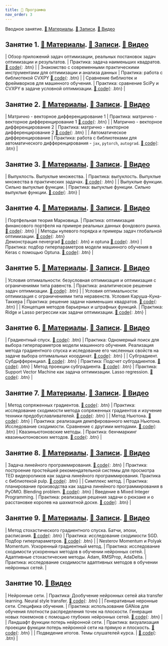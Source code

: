 ```yaml
---
title: 🚀 Программа
nav_order: 3
---
```


Вводное занятие. [📄 Материалы](/presentations/intro_info.pdf). [📝 Записи](/notes/intro_info.pdf). [📼 Видео](https://drive.google.com/file/d/1B1_Et7x2Rg6CfLdJxpUTxN76stioZ5BM/view?usp=sharing)

## Занятие 1. [📄 Материалы](/presentations/1.pdf). [📝 Записи](/notes/1.pdf). [📼 Видео](https://drive.google.com/file/d/1TedRS-j3D77muIKsr8fZOBa3PRJYFwx4/view?usp=sharing)

| Обзор приложений задач оптимизации, реальных постановок задач оптимизации и результатов.    | Практика: задача наименьших квадратов. [🐍 code](https://colab.research.google.com/github/MerkulovDaniil/sber219/blob/main/notebooks/1_1.ipynb){: .btn}      |
| Знакомство с современными практическими инструментами для оптимизации и анализа данных   | Практика: работа с библиотекой CVXPY [🐍 code](https://colab.research.google.com/github/MerkulovDaniil/sber219/blob/main/notebooks/1_2.ipynb){: .btn}      |
| Сравнение библиотек и фреймворков для машинного обучения.         | Практика: сравнение SciPy и CVXPY в задаче условной оптимизации. [🐍 code](https://colab.research.google.com/github/MerkulovDaniil/sber219/blob/main/notebooks/1_3.ipynb){: .btn}         |

## Занятие 2. [📄 Материалы](/presentations/2.pdf). [📝 Записи](/notes/2.pdf). [📼 Видео]()

| Матрично - векторное дифференцирование 1    | Практика: матрично - векторное дифференцирование 1 [🐍 code](https://colab.research.google.com/github/MerkulovDaniil/sber219/blob/main/notebooks/2_1.ipynb){: .btn}      |
| Матрично - векторное дифференцирование 2    | Практика: матрично - векторное дифференцирование 2 [🐍 code](https://colab.research.google.com/github/MerkulovDaniil/sber219/blob/main/notebooks/2_2.ipynb){: .btn}      |
| Автоматическое дифференцирование       | Практика: работа с библиотеками для автоматического дифференцирования - `jax`, `pytorch`, `autograd`.  [🐍 code](https://colab.research.google.com/github/MerkulovDaniil/sber219/blob/main/notebooks/2_3.ipynb){: .btn}         |

## Занятие 3. [📄 Материалы](/presentations/3.pdf). [📝 Записи](/notes/3.pdf). [📼 Видео]()

| Выпуклость. Выпуклые множества.   | Практика: выпуклость. Выпуклые множества в практических задачах. [🐍 code](https://colab.research.google.com/github/MerkulovDaniil/sber219/blob/main/notebooks/3_1.ipynb){: .btn}      |
| Выпуклые функции. Сильно выпуклые функции.    | Практика: выпуклые функции. Сильно выпуклые функции. [🐍 code](https://colab.research.google.com/github/MerkulovDaniil/sber219/blob/main/notebooks/3_2.ipynb){: .btn}      |

## Занятие 4. [📄 Материалы](/presentations/4.pdf). [📝 Записи](/notes/4.pdf). [📼 Видео]()

| Портфельная теория Марковица. | Практика: оптимизация финансового портфеля на примере реальных данных фондового рынка.  [🐍 code](https://colab.research.google.com/github/MerkulovDaniil/sber219/blob/main/notebooks/4_1.ipynb){: .btn} |
| Методы нулевого порядка и примеры задач глобальной оптимизации.  [🐍 code](https://colab.research.google.com/github/MerkulovDaniil/sber219/blob/main/notebooks/4_01.ipynb){: .btn} <br /> Демонстрация nevergrad  [🐍 code](https://colab.research.google.com/github/MerkulovDaniil/sber219/blob/main/notebooks/4_02.ipynb){: .btn} и optuna  [🐍 code](https://colab.research.google.com/github/MerkulovDaniil/sber219/blob/main/notebooks/4_03.ipynb){: .btn} | Практика: подбор гиперпараметров модели машинного обучения в Keras с помощью Optuna. [🐍 code](https://colab.research.google.com/github/MerkulovDaniil/sber219/blob/main/notebooks/4_2.ipynb){: .btn}      |

## Занятие 5. [📄 Материалы](/presentations/5.pdf). [📝 Записи](/notes/5.pdf). [📼 Видео]()

| Условия оптимальности: безусловная оптимизация и оптимизация с ограничениями типа равенств. | Практика: аналитическое решение задач оптимизации.  [🐍 code](https://colab.research.google.com/github/MerkulovDaniil/sber219/blob/main/notebooks/5_1.ipynb){: .btn} |
| Условия оптимальности: оптимизация с ограничениями типа неравенств. Условия Каруша-Куна-Таккера | Практика: решение задачи наименьших квадратов. [🐍 code](https://colab.research.google.com/github/MerkulovDaniil/sber219/blob/main/notebooks/5_2.ipynb){: .btn}      |
| Концепция методов барьерных и штрафных функций.  | Практика: Ridge и Lasso регрессии как задачи оптимизации. [🐍 code](https://colab.research.google.com/github/MerkulovDaniil/sber219/blob/main/notebooks/5_3.ipynb){: .btn}      |

## Занятие 6. [📄 Материалы](/presentations/6.pdf). [📝 Записи](/notes/6.pdf). [📼 Видео]()

| Градиентный спуск. [🐍 code](https://colab.research.google.com/github/MerkulovDaniil/sber219/blob/main/notebooks/6_01.ipynb){: .btn} | Практика: Одномерный поиск для выбора гиперпараметров модели машинного обучения. Реализация метода градиентного спуска и иследование его численных свойств на задаче выбора оптимальных координат. [🐍 code](https://colab.research.google.com/github/MerkulovDaniil/sber219/blob/main/notebooks/6_1.ipynb){: .btn} |
| Субградиент. Субдифференциал.  [🐍 code](https://colab.research.google.com/github/MerkulovDaniil/sber219/blob/main/notebooks/6_02.ipynb){: .btn} | Практика: Подсчет субградиентов. [🐍 code](https://colab.research.google.com/github/MerkulovDaniil/sber219/blob/main/notebooks/6_2.ipynb){: .btn}
| Метод проекции субградиента. [🐍 code](https://colab.research.google.com/github/MerkulovDaniil/sber219/blob/main/notebooks/6_03.ipynb){: .btn} | Практика: Support Vector Machine как задача оптимизации. Lasso regression. [🐍 code](https://colab.research.google.com/github/MerkulovDaniil/sber219/blob/main/notebooks/6_3.ipynb){: .btn} |

## Занятие 7. [📄 Материалы](/presentations/7.pdf). [📝 Записи](/notes/7.pdf). [📼 Видео]()

| Метод сопряженных градиентов. [🐍 code](https://colab.research.google.com/github/MerkulovDaniil/sber219/blob/main/notebooks/7_01.ipynb){: .btn} | Практика: исследование сходимости метода сопряженных градиентов и изучение техники предобуславливателей. [🐍 code](https://colab.research.google.com/github/MerkulovDaniil/sber219/blob/main/notebooks/7_1.ipynb){: .btn} |
| Метод Ньютона. [🐍 code](https://colab.research.google.com/github/MerkulovDaniil/sber219/blob/main/notebooks/7_02.ipynb){: .btn} | Практика: реализация демпфированного метода Ньютона. Исследование сходимости. Сравнение с другими методами. [🐍 code](https://colab.research.google.com/github/MerkulovDaniil/sber219/blob/main/notebooks/7_2.ipynb){: .btn}
| Квазиньютоновские методы. | Практика: бенчмаркинг квазиньютоновских методов. [🐍 code](https://colab.research.google.com/github/MerkulovDaniil/sber219/blob/main/notebooks/7_3.ipynb){: .btn} |

## Занятие 8. [📄 Материалы](/presentations/8.pdf). [📝 Записи](/notes/8.pdf). [📼 Видео]()

| Задача линейного программирования. [🐍 code](https://colab.research.google.com/github/MerkulovDaniil/sber219/blob/main/notebooks/8_01.ipynb){: .btn} | Практика: построение простейшей рекомендательной системы для просмотра TED видеороликов как задача линейного программирования. Практика с библиотекой pulp. [🐍 code](https://colab.research.google.com/github/MerkulovDaniil/sber219/blob/main/notebooks/8_1.ipynb){: .btn} |
| Симплекс метод. | Практика: планирование производства как задача линейного программирования в PyOMO. Blending problem. [🐍 code](https://colab.research.google.com/github/MerkulovDaniil/sber219/blob/main/notebooks/8_2.ipynb){: .btn}
| Введение в Mixed Integer Programming. | Практика: реализация решения задачи о рюкзаке и о расстановке королев на шахматной доске. [🐍 code](https://colab.research.google.com/github/MerkulovDaniil/sber219/blob/main/notebooks/8_3.ipynb){: .btn} |

## Занятие 9. [📄 Материалы](/presentations/9.pdf). [📝 Записи](/notes/9.pdf). [📼 Видео]()

| Метод стохастического градиентного спуска. Батчи, эпохи, расписания. [🐍 code](https://colab.research.google.com/github/MerkulovDaniil/sber219/blob/main/notebooks/9_01.ipynb){: .btn} | Практика: исследование сходимости SGD. Подбор гиперпараметров. [🐍 code](https://colab.research.google.com/github/MerkulovDaniil/sber219/blob/main/notebooks/9_1.ipynb){: .btn} |
| Nesterov Momentum и Polyak Momentum. Ускоренный градиентный метод. | Практика: исследование сходимости ускоренных методов в обучении нейронных сетей. 
| Адаптивные стохастические методы. Adam, RMSProp, AdaDelta. | Практика:  исследование сходимости адаптивных методов в обучении нейронных сетей. |

## Занятие 10. [📼 Видео]()

| Нейронные сети. | Практика: Дообучение нейронных сетей aka transfer learning. Neural style transfer. [🐍 code](https://colab.research.google.com/github/MerkulovDaniil/sber219/blob/main/notebooks/10_1.ipynb){: .btn} |
| Генеративные неронные сети. Специфика обучения. | Практика: использование GANов для обучения плотности распределения точек на плоскости. Генерация новых покемонов с помощью глубоких нейронных сетей. [🐍 code](https://colab.research.google.com/github/MerkulovDaniil/sber219/blob/main/notebooks/10_2.ipynb){: .btn} |
| Ландшафт функции потерь нейронной сети. | Практика: визуализация проекции функции потерь нейронной сети на прямую и плоскость. [🐍 code](https://colab.research.google.com/github/MerkulovDaniil/sber219/blob/main/notebooks/10_3.ipynb){: .btn} |
| Подведение итогов. Темы слушателей курса. |  [🐍 code](https://colab.research.google.com/github/MerkulovDaniil/sber219/blob/main/notebooks/10_4.ipynb){: .btn} |
